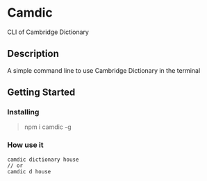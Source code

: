 # Camdic

CLI of Cambridge Dictionary

## Description

A simple command line to use Cambridge Dictionary in the terminal

## Getting Started

### Installing

> npm i camdic -g

### How use it

```
camdic dictionary house
// or
camdic d house
```
